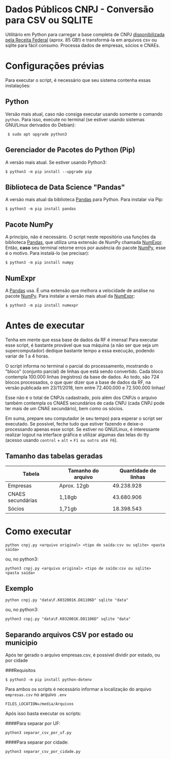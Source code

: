 # Dados Públicos CNPJ - Conversão para CSV ou SQLITE
Utilitário em Python para carregar a base completa de CNPJ [disponibilizada pela Receita Federal](http://idg.receita.fazenda.gov.br/orientacao/tributaria/cadastros/cadastro-nacional-de-pessoas-juridicas-cnpj/dados-publicos-cnpj) (aprox. 85 GB!) e transformá-la em arquivos csv ou sqlite para fácil consumo. Processa dados de empresas, sócios e CNAEs.


# Configurações prévias
Para executar o script, é necessário que seu sistema contenha essas instalações:

## Python
Versão mais atual, caso não consiga executar usando somente o comando `python`. Para isso, execute no terminal (se estiver usando sistemas GNU/Linux derivados do Debian):

` $ sudo apt upgrade python3`

## Gerenciador de Pacotes do Python (Pip)
A versão mais atual. Se estiver usando Python3:

`$ python3 -m pip install --upgrade pip`

## Biblioteca de Data Science "Pandas"
A versão mais atual da biblioteca [Pandas](https://pandas.pydata.org) para Python. Para instalar via Pip:

`$ python3 -m pip install pandas`

## Pacote NumPy
A princípio, não é necessário. O script neste repositório usa funções da biblioteca [Pandas](https://pandas.pydata.org), que utiliza uma extensão de NumPy chamada [NumExpr](#numexpr). Então, **caso** seu terminal retorne erros por ausência do pacote [NumPy](https://pypi.org/project/numpy/), esse é o motivo. Para instalá-lo (se precisar):

`$ python3 -m pip install numpy`

## NumExpr
A [Pandas](https://pandas.pydata.org) usa. É uma extensão que melhora a velocidade de análise no pacote [NumPy](#pacote-numpy). Para instalar a versão mais atual da [NumExpr](https://pypi.org/project/numexpr):

`$ python3 -m pip install numexpr`


# Antes de executar
Tenha em mente que essa base de dados da RF é imensa!
Para executar esse script, é bastante provável que sua máquina (a não ser que seja um supercomputador) dedique bastante tempo a essa execução, podendo variar de 1 a 4 horas.

O script informa no terminal o parcial do processamento, mostrando o "bloco" (conjunto parcial) de linhas que está sendo convertido. Cada bloco contempla 100.000 linhas (registros) da base de dados.
Ao todo, são 724 blocos processados, o que quer dizer que a base de dados da RF, na versão publicada em 23/11/2018, tem entre 72.400.000 e 72.500.000 linhas!

Esse não é o total de CNPJs cadastrado, pois além dos CNPJs o arquivo também contempla os CNAES secundários de cada CNPJ (cada CNPJ pode ter mais de um CNAE secundário), bem como os sócios.

Em suma, prepare seu computador (e seu tempo) para esperar o script ser executado.
Se possível, feche tudo que estiver fazendo e deixe-o processando apenas esse script.
Se estiver no GNU/Linux, é interessante realizar logout na interface gráfica e utilizar algumas das telas do tty (acesso usando `control` + `alt` + `F1 ou outro até F6`).

## Tamanho das tabelas geradas
Tabela | Tamanho do arquivo | Quantidade de linhas
------ | ------------------ | --------------------
Empresas | Aprox. 12gb | 49.238.928
CNAES secundárias | 1,18gb | 43.680.906
Sócios | 1,71gb | 18.398.543


# Como executar
`python cnpj.py <arquivo original> <tipo de saída:csv ou sqlite> <pasta saída>`

ou, no python3:

`python3 cnpj.py <arquivo original> <tipo de saída:csv ou sqlite> <pasta saída>`

## Exemplo
`python cnpj.py "data\F.K032001K.D81106D" sqlite "data"`

ou, no python3:

`python3 cnpj.py "data\F.K032001K.D81106D" sqlite "data"`


## Separando arquivos CSV por estado ou municipio

Após ter gerado o arquivo empresas.csv, é possível dividir por estado, ou por cidade

###Requisitos

`$ python3 -m pip install python-dotenv`

Para ambos os scripts é necessário informar a localização do arquivo `empresas.csv` no arquivo `.env`

`FILES_LOCATION=/media/Arquivos`

Após isso basta executar os scripts:

####Para separar por UF:

`python3 separar_csv_por_uf.py`

####Para separar por cidade:

`python3 separar_csv_por_cidade.py`
